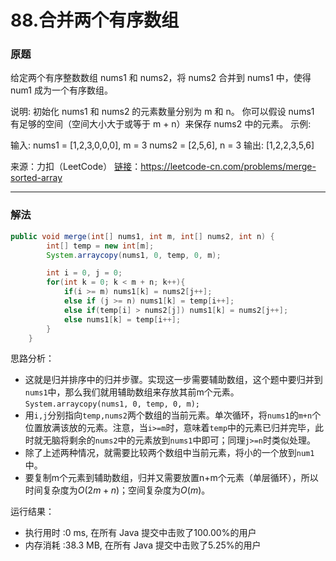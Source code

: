 # 88.合并两个有序数组

### 原题
给定两个有序整数数组 nums1 和 nums2，将 nums2 合并到 nums1 中，使得 num1 成为一个有序数组。

说明:
初始化 nums1 和 nums2 的元素数量分别为 m 和 n。
你可以假设 nums1 有足够的空间（空间大小大于或等于 m + n）来保存 nums2 中的元素。
示例:

输入:
nums1 = [1,2,3,0,0,0], m = 3
nums2 = [2,5,6],       n = 3
输出: [1,2,2,3,5,6]

来源：力扣（LeetCode）
[链接](https://leetcode-cn.com/problems/merge-sorted-array)：https://leetcode-cn.com/problems/merge-sorted-array

----

### 解法

```java
public void merge(int[] nums1, int m, int[] nums2, int n) {
        int[] temp = new int[m];
        System.arraycopy(nums1, 0, temp, 0, m);

        int i = 0, j = 0;
        for(int k = 0; k < m + n; k++){
            if(i >= m) nums1[k] = nums2[j++];
            else if (j >= n) nums1[k] = temp[i++];
            else if(temp[i] > nums2[j]) nums1[k] = nums2[j++];
            else nums1[k] = temp[i++];
        }
    }
```

思路分析：

* 这就是归并排序中的归并步骤。实现这一步需要辅助数组，这个题中要归并到`nums1`中，那么我们就用辅助数组来存放其前m个元素。`System.arraycopy(nums1, 0, temp, 0, m);`
* 用`i,j`分别指向`temp,nums2`两个数组的当前元素。单次循环，将`nums1`的`m+n`个位置放满该放的元素。注意，当`i>=m`时，意味着`temp`中的元素已归并完毕，此时就无脑将剩余的`nums2`中的元素放到`nums1`中即可；同理`j>=n`时类似处理。
* 除了上述两种情况，就需要比较两个数组中当前元素，将小的一个放到`num1`中。
* 要复制m个元素到辅助数组，归并又需要放置n+m个元素（单层循环），所以时间复杂度为$O(2m+n)$；空间复杂度为$O(m)$。

运行结果：
* 执行用时 :0 ms, 在所有 Java 提交中击败了100.00%的用户
* 内存消耗 :38.3 MB, 在所有 Java 提交中击败了5.25%的用户